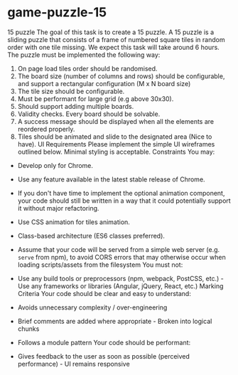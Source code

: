 # game-puzzle-15
15 puzzle
The goal of this task is to create a 15 puzzle. A 15 puzzle is a sliding puzzle that consists of a frame of numbered square tiles in random order with one tile missing.
We expect this task will take around 6 hours.
The puzzle must be implemented the following way:
1. On page load tiles order should be randomised.
2. The board size (number of columns and rows) should be configurable, and
support a rectangular configuration (M x N board size)
3. The tile size should be configurable.
4. Must be performant for large grid (e.g above 30x30).
5. Should support adding multiple boards.
6. Validity checks. Every board should be solvable.
7. A success message should be displayed when all the elements are reordered
properly.
8. Tiles should be animated and slide to the designated area (Nice to have).
UI Requirements
Please implement the simple UI wireframes outlined below. Minimal styling is acceptable.
 Constraints
You may:
- Develop only for Chrome.
- Use any feature available in the latest stable release of Chrome.
- If you don't have time to implement the optional animation component, your code should still be written in a way that it could potentially support it without major refactoring.
- Use CSS animation for tiles animation.
- Class-based architecture (ES6 classes preferred).
- Assume that your code will be served from a simple web server (e.g. `serve` from npm), to avoid CORS errors that may otherwise occur when loading scripts/assets from the filesystem
You must not:
- Use any build tools or preprocessors (npm, webpack, PostCSS, etc.) - Use any frameworks or libraries (Angular, jQuery, React, etc.)
Marking Criteria
Your code should be clear and easy to understand:
- Avoids unnecessary complexity / over-engineering

- Brief comments are added where appropriate - Broken into logical chunks
- Follows a module pattern
Your code should be performant:
- Gives feedback to the user as soon as possible (perceived performance) - UI remains responsive
